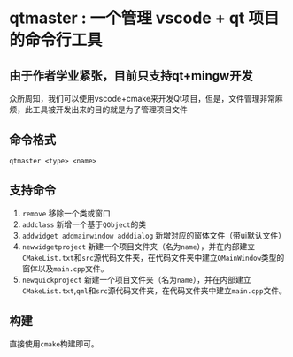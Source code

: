 # qtmaster : 一个管理 vscode + qt 项目的命令行工具
## 由于作者学业紧张，目前只支持qt+mingw开发
众所周知，我们可以使用vscode+cmake来开发Qt项目，但是，文件管理非常麻烦，此工具被开发出来的目的就是为了管理项目文件

## 命令格式
```
qtmaster <type> <name>
```
## 支持命令
1. `remove` 移除一个类或窗口
2. `addclass` 新增一个基于`QObject`的类
3. `addwidget addmainwindow adddialog` 新增对应的窗体文件（带ui默认文件）
4. `newwidgetproject` 新建一个项目文件夹（名为`name`），并在内部建立`CMakeList.txt`和`src`源代码文件夹，在代码文件夹中建立`QMainWindow`类型的窗体以及`main.cpp`文件。
5. `newquickproject` 新建一个项目文件夹（名为`name`），并在内部建立`CMakeList.txt`,`qml`和`src`源代码文件夹，在代码文件夹中建立`main.cpp`文件。

## 构建
直接使用`cmake`构建即可。
